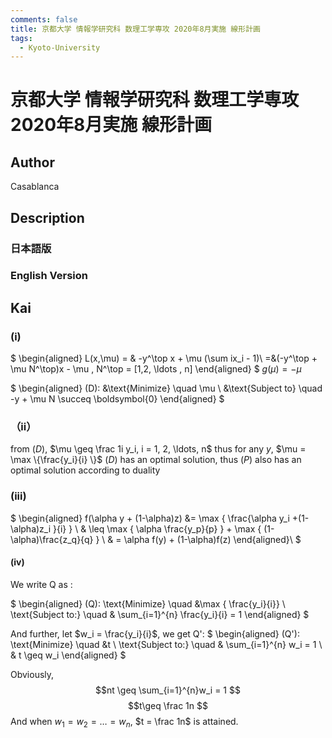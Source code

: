 ```yaml
---
comments: false
title: 京都大学 情報学研究科 数理工学専攻 2020年8月実施 線形計画
tags:
  - Kyoto-University
---
```

# 京都大学 情報学研究科 数理工学専攻 2020年8月実施 線形計画

## **Author**
Casablanca

## **Description**
### 日本語版


### English Version


## **Kai**
### (i)

$
\begin{aligned}
L(x,\mu) = & -y^\top x + \mu (\sum ix_i - 1)\\
=&(-y^\top + \mu N^\top)x - \mu , N^\top = [1,2, \ldots , n]
\end{aligned}
$
$g(\mu) = -\mu$

$
\begin{aligned}
(D): &\text{Minimize} \quad \mu \\
&\text{Subject to} \quad -y + \mu N \succeq \boldsymbol{0}
\end{aligned}
$

### （ii）
from $(D)$, $\mu \geq \frac 1i y_i, i = 1, 2, \ldots, n$
thus for any $y$, $\mu = \max \{\frac{y_i}{i} \}$
$(D)$ has an optimal solution, thus $(P)$ also has an optimal solution according to duality

### (iii)
$
\begin{aligned}
f(\alpha y + (1-\alpha)z) &= \max \{ \frac{\alpha y_i +(1-\alpha)z_i }{i} \} \\
& \leq \max \{ \alpha \frac{y_p}{p} \} + \max \{ (1-\alpha)\frac{z_q}{q} \} \\
& = \alpha f(y) + (1-\alpha)f(z)
\end{aligned}\\
$

#### (iv)
We write Q as :

$
\begin{aligned}
(Q): \text{Minimize} \quad &\max \{ \frac{y_i}{i}\} \\
\text{Subject to:} \quad  & \sum_{i=1}^{n} \frac{y_i}{i} = 1
\end{aligned}
$

And further, let $w_i = \frac{y_i}{i}$, we get Q':
$
\begin{aligned}
(Q'): \text{Minimize} \quad &t \\
\text{Subject to:} \quad  & \sum_{i=1}^{n} w_i = 1 \\
& t \geq w_i
\end{aligned}
$

Obviously, $$nt \geq \sum_{i=1}^{n}w_i = 1 $$
$$t\geq \frac 1n $$
And when $w_1 = w_2 = \ldots = w_n$, $t = \frac 1n$ is attained.